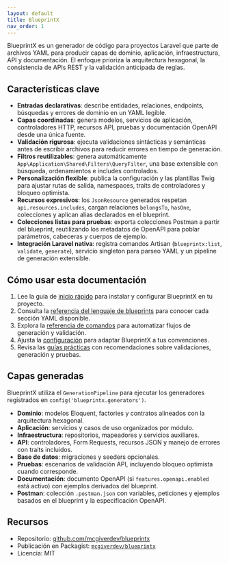 ```yaml
---
layout: default
title: BlueprintX
nav_order: 1
---
```


BlueprintX es un generador de código para proyectos Laravel que parte de archivos YAML para producir capas de dominio, aplicación, infraestructura, API y documentación. El enfoque prioriza la arquitectura hexagonal, la consistencia de APIs REST y la validación anticipada de reglas.

## Características clave

- **Entradas declarativas**: describe entidades, relaciones, endpoints, búsquedas y errores de dominio en un YAML legible.
- **Capas coordinadas**: genera modelos, servicios de aplicación, controladores HTTP, recursos API, pruebas y documentación OpenAPI desde una única fuente.
- **Validación rigurosa**: ejecuta validaciones sintácticas y semánticas antes de escribir archivos para reducir errores en tiempo de generación.
- **Filtros reutilizables**: genera automáticamente `App\Application\Shared\Filters\QueryFilter`, una base extensible con búsqueda, ordenamientos e includes controlados.
- **Personalización flexible**: publica la configuración y las plantillas Twig para ajustar rutas de salida, namespaces, traits de controladores y bloqueo optimista.
- **Recursos expresivos**: los `JsonResource` generados respetan `api.resources.includes`, cargan relaciones `belongsTo`, `hasOne`, colecciones y aplican alias declarados en el blueprint.
- **Colecciones listas para pruebas**: exporta colecciones Postman a partir del blueprint, reutilizando los metadatos de OpenAPI para poblar parámetros, cabeceras y cuerpos de ejemplo.
- **Integración Laravel nativa**: registra comandos Artisan (`blueprintx:list`, `validate`, `generate`), servicio singleton para parseo YAML y un pipeline de generación extensible.

## Cómo usar esta documentación

1. Lee la guía de [inicio rápido](getting-started.html) para instalar y configurar BlueprintX en tu proyecto.
2. Consulta la [referencia del lenguaje de blueprints](reference/blueprint-format.html) para conocer cada sección YAML disponible.
3. Explora la [referencia de comandos](reference/cli.html) para automatizar flujos de generación y validación.
4. Ajusta la [configuración](reference/configuration.html) para adaptar BlueprintX a tus convenciones.
5. Revisa las [guías prácticas](guides/workflow.html) con recomendaciones sobre validaciones, generación y pruebas.

## Capas generadas

BlueprintX utiliza el `GenerationPipeline` para ejecutar los generadores registrados en `config('blueprintx.generators')`.

- **Dominio**: modelos Eloquent, factories y contratos alineados con la arquitectura hexagonal.
- **Aplicación**: servicios y casos de uso organizados por módulo.
- **Infraestructura**: repositorios, mapeadores y servicios auxiliares.
- **API**: controladores, Form Requests, recursos JSON y manejo de errores con traits incluidos.
- **Base de datos**: migraciones y seeders opcionales.
- **Pruebas**: escenarios de validación API, incluyendo bloqueo optimista cuando corresponde.
- **Documentación**: documento OpenAPI (si `features.openapi.enabled` está activo) con ejemplos derivados del blueprint.
- **Postman**: colección `.postman.json` con variables, peticiones y ejemplos basados en el blueprint y la especificación OpenAPI.

## Recursos

- Repositorio: [github.com/mcgiverdev/blueprintx](https://github.com/mcgiverdev/blueprintx)
- Publicación en Packagist: [`mcgiverdev/blueprintx`](https://packagist.org/packages/mcgiverdev/blueprintx)
- Licencia: MIT
